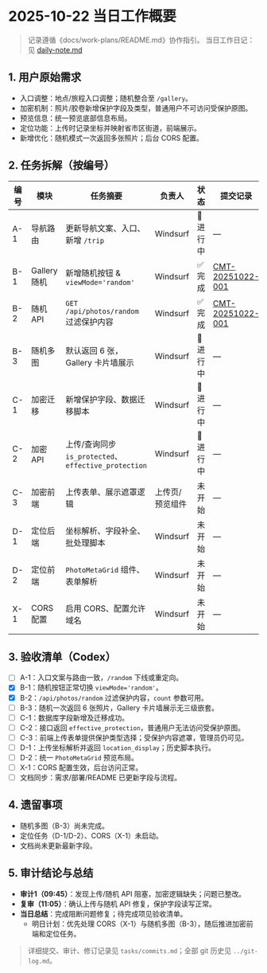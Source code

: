 # 2025-10-22 当日工作概要
> 记录遵循《docs/work-plans/README.md》协作指引。
> 当日工作日记：见 [daily-note.md](daily-note.md)

## 1. 用户原始需求
- 入口调整：地点/旅程入口调整；随机整合至 `/gallery`。
- 加密机制：照片/胶卷新增保护字段及类型，普通用户不可访问受保护原图。
- 预览信息：统一预览底部信息布局。
- 定位功能：上传时记录坐标并映射省市区街道，前端展示。
- 新增优化：随机模式一次返回多张照片；后台 CORS 配置。

## 2. 任务拆解（按编号）
| 编号 | 模块 | 任务摘要 | 负责人 | 状态 | 提交记录 |
| --- | --- | --- | --- | --- | --- |
| A-1 | 导航路由 | 更新导航文案、入口、新增 `/trip` | Windsurf | 🔄 进行中 | — |
| B-1 | Gallery 随机 | 新增随机按钮 & `viewMode='random'` | Windsurf | ✅ 完成 | [CMT-20251022-001](commits/CMT-20251022-001.md) |
| B-2 | 随机 API | `GET /api/photos/random` 过滤保护内容 | Windsurf | ✅ 完成 | [CMT-20251022-001](commits/CMT-20251022-001.md) |
| B-3 | 随机多图 | 默认返回 6 张，Gallery 卡片墙展示 | Windsurf | 🔄 进行中 | — |
| C-1 | 加密迁移 | 新增保护字段、数据迁移脚本 | Windsurf | 🔄 进行中 | — |
| C-2 | 加密 API | 上传/查询同步 `is_protected`、`effective_protection` | Windsurf | 🔄 进行中 | — |
| C-3 | 加密前端 | 上传表单、展示遮罩逻辑 | 上传页/预览组件 | 未开始 | — |
| D-1 | 定位后端 | 坐标解析、字段补全、批处理脚本 | Windsurf | 未开始 | — |
| D-2 | 定位前端 | `PhotoMetaGrid` 组件、表单解析 | Windsurf | 未开始 | — |
| X-1 | CORS 配置 | 启用 CORS、配置允许域名 | Windsurf | 未开始 | — |

## 3. 验收清单（Codex）
- [ ] A-1：入口文案与路由一致，`/random` 下线或重定向。
- [x] B-1：随机按钮正常切换 `viewMode='random'`。
- [x] B-2：`/api/photos/random` 过滤保护内容，`count` 参数可用。
- [ ] B-3：随机一次返回 6 张照片，Gallery 卡片墙展示无三级嵌套。
- [ ] C-1：数据库字段新增及迁移成功。
- [ ] C-2：接口返回 `effective_protection`，普通用户无法访问受保护原图。
- [ ] C-3：前端上传表单提供保护类型选择；受保护内容遮罩，管理员仍可见。
- [ ] D-1：上传坐标解析并返回 `location_display`；历史脚本执行。
- [ ] D-2：统一 `PhotoMetaGrid` 预览布局。
- [ ] X-1：CORS 配置生效，后台访问正常。
- [ ] 文档同步：需求/部署/README 已更新字段与流程。

## 4. 遗留事项
- 随机多图（B-3）尚未完成。
- 定位任务（D-1/D-2）、CORS（X-1）未启动。
- 文档尚未更新最新字段。

## 5. 审计结论与总结
- **审计1（09:45）**：发现上传/随机 API 阻塞，加密逻辑缺失；问题已整改。
- **复审（11:05）**：确认上传与随机 API 修复，保护字段读写正常。
- **当日总结**：完成阻断问题修复；待完成项见验收清单。
  - 明日计划：优先处理 CORS（X-1）与随机多图（B-3），随后推进加密前端和定位任务。

> 详细提交、审计、修订记录见 `tasks/commits.md`；全部 git 历史见 `../git-log.md`。
